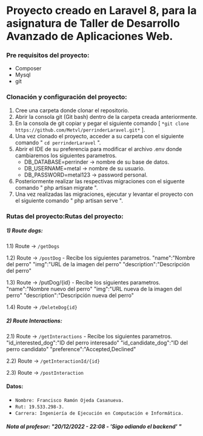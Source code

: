 # Proyecto creado en Laravel 8, para la asignatura de Taller de Desarrollo Avanzado de Aplicaciones Web.

### Pre requisitos del proyecto:
- Composer
- Mysql
- git

### Clonación y configuración del proyecto:
1) Cree una carpeta donde clonar el repositorio.
2) Abrir la consola git (Git bash) dentro de la carpeta creada anteriormente.
3) En la consola de git copiar y pegar el siguiente comando [ `*git clone https://github.com/Metvl/perrinderLaravel.git*` ].
4) Una vez clonado el proyecto, acceder a su carpeta con el siguiente comando " `cd perrinderLaravel` ".
5) Abrir el IDE de su preferencia para modificar el archivo .env donde cambiaremos los siguientes parametros.
	- DB_DATABASE=perrinder	  	-> nombre de su base de datos.
	- DB_USERNAME=metal 	 		-> nombre de su usuario.
	- DB_PASSWORD=metal123		-> password personal.
6) Posteriormente realizar las respectivas migraciones con el siguente comando " php artisan migrate ".
7) Una vez realizadas las migraciones, ejecutar y levantar el proyecto con el siguiente comando " php artisan serve ".

### Rutas del proyecto:Rutas del proyecto:
##### 1) Route dogs:
1.1) Route -> `/getDogs`

1.2) Route -> `/postDog`
	- Recibe los siguientes parametros.
		"name":"Nombre del perro"
		"img":"URL de la imagen del perro"
		"description":"Descripción del perro"

1.3) Route -> /putDog/{id}
	- Recibe los siguientes parametros.
		"name":"Nombre nuevo del perro"
		"img":"URL nueva de la imagen del perro"
		"description":"Descripción nueva del perro"

1.4) Route -> `/DeleteDog{id}`

##### 2) Route Interactions:
2.1) Route -> `/getInteractions`
	- Recibe los siguientes parametros.
		"id_interested_dog":"ID del perro interesado"
		"id_candidate_dog":"ID del perro candidato"
		"preference":"Accepted,Declined"

2.2) Route -> `/getInteractionId/{id}`

2.3) Route -> `/postInteraction`

#### Datos:
- `Nombre: Francisco Ramón Ojeda Casanueva.`
- `Rut: 19.533.298-3.`
- `Carrera: Ingeniería de Ejecución en Computación e Informática.`

###### **Nota al profesor: "20/12/2022 - 22:08 - 'Sigo odiando el backend' "**